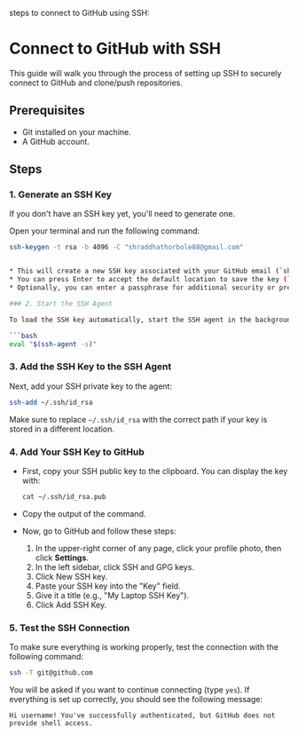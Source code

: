 steps to connect to GitHub using SSH:

# Connect to GitHub with SSH

This guide will walk you through the process of setting up SSH to securely connect to GitHub and clone/push repositories.

## Prerequisites

- Git installed on your machine.
- A GitHub account.

## Steps

### 1. Generate an SSH Key

If you don't have an SSH key yet, you'll need to generate one.

Open your terminal and run the following command:

```bash
ssh-keygen -t rsa -b 4096 -C "shraddhathorbole88@gmail.com"


* This will create a new SSH key associated with your GitHub email (`shraddhathorbole15@gmail.com`).
* You can press Enter to accept the default location to save the key (`~/.ssh/id_rsa`).
* Optionally, you can enter a passphrase for additional security or press Enter to skip.

### 2. Start the SSH Agent

To load the SSH key automatically, start the SSH agent in the background by running:

```bash
eval "$(ssh-agent -s)"
```

### 3. Add the SSH Key to the SSH Agent

Next, add your SSH private key to the agent:

```bash
ssh-add ~/.ssh/id_rsa
```

Make sure to replace `~/.ssh/id_rsa` with the correct path if your key is stored in a different location.

### 4. Add Your SSH Key to GitHub

* First, copy your SSH public key to the clipboard. You can display the key with:

  ```bash
  cat ~/.ssh/id_rsa.pub
  ```

* Copy the output of the command.

* Now, go to GitHub and follow these steps:

  1. In the upper-right corner of any page, click your profile photo, then click **Settings**.
  2. In the left sidebar, click SSH and GPG keys.
  3. Click New SSH key.
  4. Paste your SSH key into the "Key" field.
  5. Give it a title (e.g., "My Laptop SSH Key").
  6. Click Add SSH Key.

### 5. Test the SSH Connection

To make sure everything is working properly, test the connection with the following command:

```bash
ssh -T git@github.com
```

You will be asked if you want to continue connecting (type `yes`). If everything is set up correctly, you should see the following message:

```
Hi username! You've successfully authenticated, but GitHub does not provide shell access.
```
